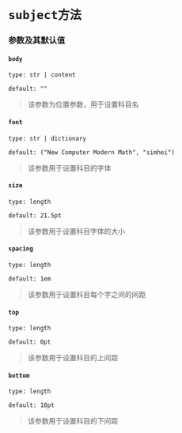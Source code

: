 # `subject方法`

### 参数及其默认值
#### `body`
`type: str | content`

`default: ""`
>该参数为位置参数，用于设置科目名

#### `font`

`type: str | dictionary`

`default: ("New Computer Modern Math", "simhei")`

>该参数用于设置科目的字体

#### `size`

`type: length`

`default: 21.5pt`

>该参数用于设置科目字体的大小

#### `spacing`

`type: length`

`default: 1em`

>该参数用于设置科目每个字之间的间距

#### `top`

`type: length`

`default: 0pt`

>该参数用于设置科目的上间距

#### `bottom`

`type: length`

`default: 18pt`

>该参数用于设置科目的下间距